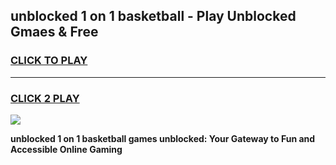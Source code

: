 
## unblocked 1 on 1 basketball - Play Unblocked Gmaes & Free
<h3>
<a href="https://news.freeplayer.one?title=unblocked_1_on_1_basketball&ref=16F">CLICK TO PLAY</a></h3>
<hr>

<h3>
<a href="https://news.freeplayer.one?title=unblocked_1_on_1_basketball&ref=16F">CLICK 2 PLAY</a>
  
</h3>

<a href="https://news.freeplayer.one?title=unblocked_1_on_1_basketball&ref=16F/"><img src="https://clearcache.store/games.png"></a>


**unblocked 1 on 1 basketball games unblocked: Your Gateway to Fun and Accessible Online Gaming**
